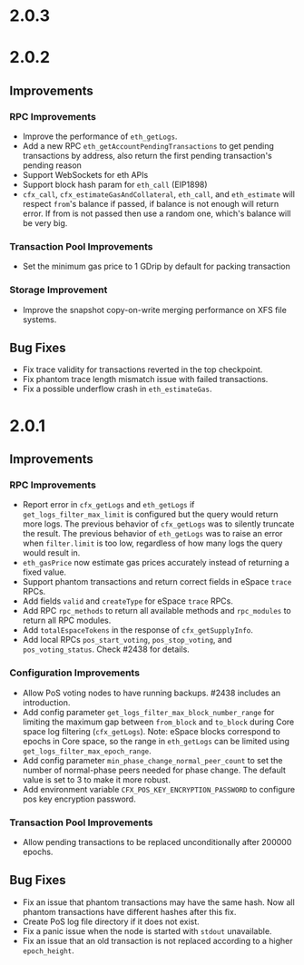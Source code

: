 # 2.0.3

# 2.0.2

## Improvements

### RPC Improvements
- Improve the performance of `eth_getLogs`.
- Add a new RPC `eth_getAccountPendingTransactions` to get pending transactions by address, also return the first pending transaction's pending reason
- Support WebSockets for eth APIs
- Support block hash param for `eth_call` (EIP1898)
- `cfx_call`, `cfx_estimateGasAndCollateral`, `eth_call`, and `eth_estimate` will respect `from`'s balance if passed, if balance is not enough will return error. If from is not passed then use a random one, which's balance will be very big.

### Transaction Pool Improvements
- Set the minimum gas price to 1 GDrip by default for packing transaction

### Storage Improvement
- Improve the snapshot copy-on-write merging performance on XFS file systems.

## Bug Fixes
- Fix trace validity for transactions reverted in the top checkpoint.
- Fix phantom trace length mismatch issue with failed transactions.
- Fix a possible underflow crash in `eth_estimateGas`.

# 2.0.1

## Improvements

### RPC Improvements
- Report error in `cfx_getLogs` and `eth_getLogs` if `get_logs_filter_max_limit` is configured but the query would return more logs. The previous behavior of `cfx_getLogs` was to silently truncate the result. The previous behavior of `eth_getLogs` was to raise an error when `filter.limit` is too low, regardless of how many logs the query would result in.
- `eth_gasPrice` now estimate gas prices accurately instead of returning a fixed value.
- Support phantom transactions and return correct fields in eSpace `trace` RPCs.
- Add fields `valid` and `createType` for eSpace `trace` RPCs.
- Add RPC `rpc_methods` to return all available methods and `rpc_modules` to return all RPC modules.
- Add `totalEspaceTokens` in the response of `cfx_getSupplyInfo`.
- Add local RPCs `pos_start_voting`, `pos_stop_voting`, and `pos_voting_status`. Check #2438 for details.

### Configuration Improvements
- Allow PoS voting nodes to have running backups. #2438 includes an introduction.
- Add config parameter `get_logs_filter_max_block_number_range` for limiting the maximum gap between `from_block` and `to_block` during Core space log filtering (`cfx_getLogs`). Note: eSpace blocks correspond to epochs in Core space, so the range in `eth_getLogs` can be limited using `get_logs_filter_max_epoch_range`.
- Add config parameter `min_phase_change_normal_peer_count` to set the number of normal-phase peers needed for phase change. The default value is set to 3 to make it more robust.
- Add environment variable `CFX_POS_KEY_ENCRYPTION_PASSWORD` to configure pos key encryption password.

### Transaction Pool Improvements
- Allow pending transactions to be replaced unconditionally after 200000 epochs.

## Bug Fixes
- Fix an issue that phantom transactions may have the same hash. Now all phantom transactions have different hashes after this fix.
- Create PoS log file directory if it does not exist. 
- Fix a panic issue when the node is started with `stdout` unavailable.
- Fix an issue that an old transaction is not replaced according to a higher `epoch_height`.

